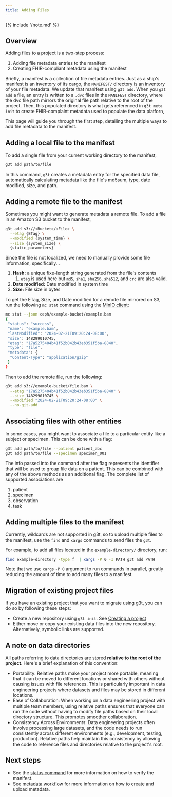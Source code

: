 ```yaml
---
title: Adding Files
---
```


{% include '/note.md' %}

## Overview

Adding files to a project is a two-step process:

1. Adding file metadata entries to the manifest
2. Creating FHIR-compliant metadata using the manifest

Briefly, a manifest is a collection of file metadata entries. Just as a ship's manifest is an inventory of its cargo, the `MANIFEST/` directory is an inventory of your file metadata. We update that manifest using `g3t add`. When you `g3t add` a file, an entry is written to a  `.dvc` files in the `MANIFEST` directory, where the dvc file path mirrors the original file path relative to the root of the project. Then, this populated directory is what gets referenced in `g3t meta init` to create FHIR-complaint metadata used to populate the data platforn,

This page will guide you through the first step, detailing the multiple ways to add file metadata to the manifest.

## Adding a local file to the manifest

To add a single file from your current working directory to the manifest,

```bash
g3t add path/to/file
```

In this command, `g3t` creates a metadata entry for the specified data file, automatically calculating metadata like the file's md5sum, type, date modified, size, and path.

## Adding a remote file to the manifest

Sometimes you might want to generate metadata a remote file. To add a file in an Amazon S3 bucket to the manifest,

```sh
g3t add s3://<Bucket>/<File> \
  --etag {ETag} \
  --modified {system_time} \
  --size {system_size} \
  {static_parameters}
```

Since the file is not localized, we need to manually provide some file information, specifically...
1. **Hash:** a unique fixe-length string generated from the file's contents
   1. `etag` is used here but `md5`, `sha1`, `sha256`, `sha512`, and `crc` are also valid.
2. **Date modified:** Date modified in system time
3. **Size:** File size in bytes

To get the ETag, Size, and Date modified for a remote file mirrored on S3, run the following `mc stat` command using the [MinIO client](https://min.io/docs/minio/linux/reference/minio-mc.html):
```sh
mc stat --json ceph/example-bucket/example.bam
{
 "status": "success",
 "name": "example.bam",
 "lastModified": "2024-02-21T09:20:24-08:00",
 "size": 148299010745,
 "etag": "17a5275404b41f52b042b43eb351f5ba-8840",
 "type": "file",
 "metadata": {
  "Content-Type": "application/gzip"
 }
}
```

Then to add the remote file, run the following:

```sh
g3t add s3://example-bucket/file.bam \
  --etag "17a5275404b41f52b042b43eb351f5ba-8840" \
  --size 148299010745 \
  --modified "2024-02-21T09:20:24-08:00" \
  --no-git-add
```

## Associating files with other entities

In some cases, you might want to associate a file to a particular entity like a subject or specimen. This can be done with a flag:

```bash
g3t add path/to/file --patient patient_abc
g3t add path/to/file --specimen specimen_001
```

The info passed into the command after the flag represents the identifier that will be used to group file data on a patient. This can be combined with any of the above methods as an additional flag. The complete list of supported associations are
1. patient
2. specimen
3. observation
4. task

## Adding multiple files to the manifest

Currently, wildcards are not supported in g3t, so to upload multiple files to the manifest, use the `find` and `xargs` commands to send files the `g3t`. 

For example, to add all files located in the `example-directory/` directory, run:

```sh
find example-directory -type f  | xargs -P 0 -I PATH g3t add PATH
```

Note that we use `xargs` `-P 0` argument to run commands in parallel, greatly reducing the amount of time to add many files to a manifest.

## Migration of existing project files

If you have an existing project that you want to migrate using g3t, you can do so by following these steps:

* Create a new repository using `g3t init`. See [Creating a project](creating-project.md)
* Either move or copy your existing data files into the new repository.  Alternatively, symbolic links are supported.

## A note on data directories

All paths referring to data directories are stored **relative to the root of the project**. Here's a brief explanation of this convention:

* Portability: Relative paths make your project more portable, meaning that it can be moved to different locations or shared with others without causing issues with file references. This is particularly important in data engineering projects where datasets and files may be stored in different locations.
* Ease of Collaboration: When working on a data engineering project with multiple team members, using relative paths ensures that everyone can run the code without having to modify file paths based on their local directory structure. This promotes smoother collaboration.
* Consistency Across Environments: Data engineering projects often involve processing large datasets, and the code needs to run consistently across different environments (e.g., development, testing, production). Relative paths help maintain this consistency by allowing the code to reference files and directories relative to the project's root.


## Next steps

* See the  <a href="/workflows/status/">status command</a> for more information on how to verify the manifest.
* See [metadata workflow](metadata.md) for more information on how to create and upload metadata.
